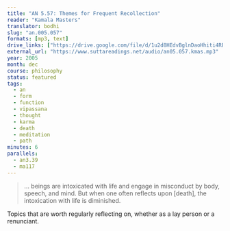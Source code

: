 ```yaml
---
title: "AN 5.57: Themes for Frequent Recollection"
reader: "Kamala Masters"
translator: bodhi
slug: "an.005.057"
formats: [mp3, text]
drive_links: ["https://drive.google.com/file/d/1u2d8HEdvBglnDaoHhiti4REVIrKeDGq6/view?usp=drivesdk", "https://suttacentral.net/an5.57/en/bodhi"]
external_url: "https://www.suttareadings.net/audio/an05.057.kmas.mp3"
year: 2005
month: dec
course: philosophy
status: featured
tags:
  - an
  - form
  - function
  - vipassana
  - thought
  - karma
  - death
  - meditation
  - path
minutes: 6
parallels:
  - an3.39
  - ma117
---
```


> … beings are intoxicated with life and engage in misconduct by body, speech, and mind. But when one often reflects upon [death], the intoxication with life is diminished.

Topics that are worth regularly reflecting on, whether as a lay person or a renunciant.

